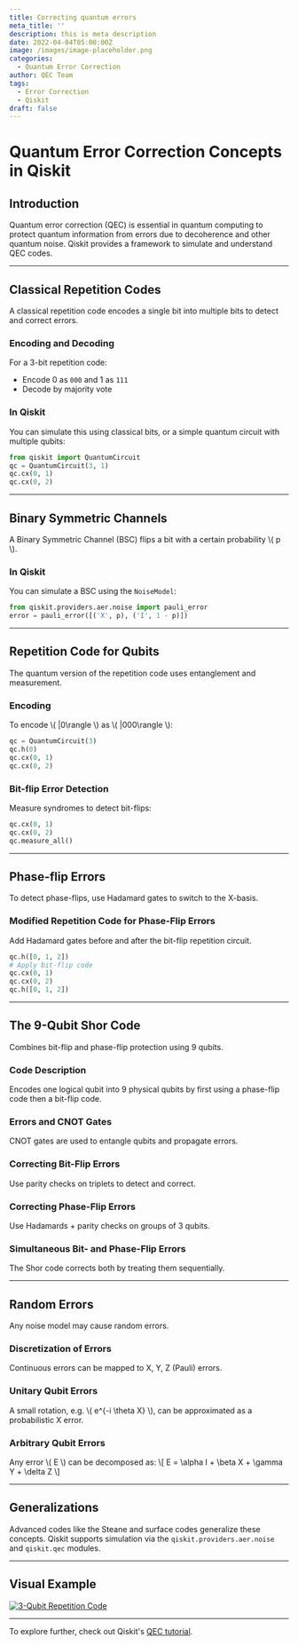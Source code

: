 ```yaml
---
title: Correcting quantum errors
meta_title: ''
description: this is meta description
date: 2022-04-04T05:00:00Z
image: /images/image-placeholder.png
categories:
  - Quantum Error Correction
author: QEC Team
tags:
  - Error Correction
  - Qiskit
draft: false
---
```

# Quantum Error Correction Concepts in Qiskit

## Introduction

Quantum error correction (QEC) is essential in quantum computing to protect quantum information from errors due to decoherence and other quantum noise. Qiskit provides a framework to simulate and understand QEC codes.

---

## Classical Repetition Codes

A classical repetition code encodes a single bit into multiple bits to detect and correct errors.

### Encoding and Decoding

For a 3-bit repetition code:

- Encode 0 as `000` and 1 as `111`
- Decode by majority vote

### In Qiskit

You can simulate this using classical bits, or a simple quantum circuit with multiple qubits:

```python
from qiskit import QuantumCircuit
qc = QuantumCircuit(3, 1)
qc.cx(0, 1)
qc.cx(0, 2)
```

---

## Binary Symmetric Channels

A Binary Symmetric Channel (BSC) flips a bit with a certain probability \\( p \\).

### In Qiskit

You can simulate a BSC using the `NoiseModel`:

```python
from qiskit.providers.aer.noise import pauli_error
error = pauli_error([('X', p), ('I', 1 - p)])
```

---

## Repetition Code for Qubits

The quantum version of the repetition code uses entanglement and measurement.

### Encoding

To encode \\( |0\\rangle \\) as \\( |000\\rangle \\):

```python
qc = QuantumCircuit(3)
qc.h(0)
qc.cx(0, 1)
qc.cx(0, 2)
```

### Bit-flip Error Detection

Measure syndromes to detect bit-flips:

```python
qc.cx(0, 1)
qc.cx(0, 2)
qc.measure_all()
```

---

## Phase-flip Errors

To detect phase-flips, use Hadamard gates to switch to the X-basis.

### Modified Repetition Code for Phase-Flip Errors

Add Hadamard gates before and after the bit-flip repetition circuit.

```python
qc.h([0, 1, 2])
# Apply bit-flip code
qc.cx(0, 1)
qc.cx(0, 2)
qc.h([0, 1, 2])
```

---

## The 9-Qubit Shor Code

Combines bit-flip and phase-flip protection using 9 qubits.

### Code Description

Encodes one logical qubit into 9 physical qubits by first using a phase-flip code then a bit-flip code.

### Errors and CNOT Gates

CNOT gates are used to entangle qubits and propagate errors.

### Correcting Bit-Flip Errors

Use parity checks on triplets to detect and correct.

### Correcting Phase-Flip Errors

Use Hadamards + parity checks on groups of 3 qubits.

### Simultaneous Bit- and Phase-Flip Errors

The Shor code corrects both by treating them sequentially.

---

## Random Errors

Any noise model may cause random errors.

### Discretization of Errors

Continuous errors can be mapped to X, Y, Z (Pauli) errors.

### Unitary Qubit Errors

A small rotation, e.g. \\( e^{-i \\theta X} \\), can be approximated as a probabilistic X error.

### Arbitrary Qubit Errors

Any error \\( E \\) can be decomposed as:
\\[ E = \\alpha I + \\beta X + \\gamma Y + \\delta Z \\]

---

## Generalizations

Advanced codes like the Steane and surface codes generalize these concepts. Qiskit supports simulation via the `qiskit.providers.aer.noise` and `qiskit.qec` modules.

---

## Visual Example

[![3-Qubit Repetition Code](https://upload.wikimedia.org/wikipedia/commons/5/55/Quantum_Repetition_Code_Circuit.png "Title test 1")](https://upload.wikimedia.org/wikipedia/commons/thumb/8/80/Quantum_error_correction_of_bit_flip_using_three_qubits.svg/1024px-Quantum_error_correction_of_bit_flip_using_three_qubits.svg.png)

---

To explore further, check out Qiskit's [QEC tutorial](https://qiskit.org/textbook/ch-error-correction/repetition-code.html).
